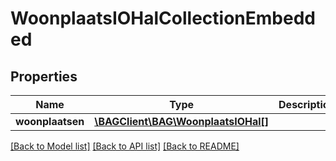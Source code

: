 # WoonplaatsIOHalCollectionEmbedded

## Properties
Name | Type | Description | Notes
------------ | ------------- | ------------- | -------------
**woonplaatsen** | [**\BAGClient\BAG\WoonplaatsIOHal[]**](WoonplaatsIOHal.md) |  | [optional] 

[[Back to Model list]](../../README.md#documentation-for-models) [[Back to API list]](../../README.md#documentation-for-api-endpoints) [[Back to README]](../../README.md)

